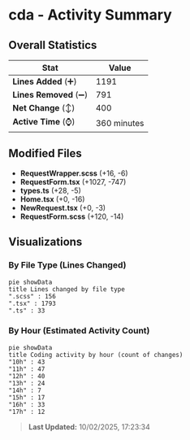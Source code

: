 # cda - Activity Summary 

## Overall Statistics

| Stat                   | Value                                                             |
| ---------------------- | ----------------------------------------------------------------- |
| **Lines Added** (➕)   | 1191                                          |
| **Lines Removed** (➖) | 791                                        |
| **Net Change** (↕)    | 400                |
| **Active Time** (⌚)   | 360 minutes |


## Modified Files
- **RequestWrapper.scss** (+16, -6)
- **RequestForm.tsx** (+1027, -747)
- **types.ts** (+28, -5)
- **Home.tsx** (+0, -16)
- **NewRequest.tsx** (+0, -3)
- **RequestForm.scss** (+120, -14)

## Visualizations

### By File Type (Lines Changed)

```mermaid
pie showData
title Lines changed by file type
".scss" : 156
".tsx" : 1793
".ts" : 33
```

### By Hour (Estimated Activity Count)

```mermaid
pie showData
title Coding activity by hour (count of changes)
"10h" : 43
"11h" : 47
"12h" : 40
"13h" : 24
"14h" : 7
"15h" : 17
"16h" : 33
"17h" : 12
```


> **Last Updated:** 10/02/2025, 17:23:34